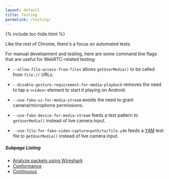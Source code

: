 ```yaml
---
layout: default
title: Testing
permalink: /testing/
---
```



{% include toc-hide.html %}


Like the rest of Chrome, there's a focus on automated tests.

For manual development and testing, here are some command line flags that are useful for WebRTC-related testing:

  * `--allow-file-access-from-files` allows `getUserMedia()` to be called
    from `file://` URLs.

  * `--disable-gesture-requirement-for-media-playback` removes the need to tap
    a `<video>` element to start it playing on Android.

  * `--use-fake-ui-for-media-stream` avoids the need to grant
    camera/microphone permissions.

  * `--use-fake-device-for-media-stream` feeds a test pattern to
    `getUserMedia()` instead of live camera input.

  * `--use-file-for-fake-video-capture=path/to/file.y4m` feeds a [Y4M] test
    file to `getUserMedia()` instead of live camera input.


##### Subpage Listing

  * [Analyze packets using Wireshark](wireshark/)
  * [Conformance](conformance/)
  * [Continuous](continuous/)

[Y4M]: http://wiki.multimedia.cx/index.php?title=Y4M
